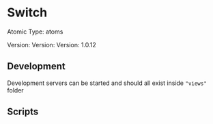 # Switch

Atomic Type: atoms

Version: Version: Version: 1.0.12



## Development

Development servers can be started and should all exist inside `"views"` folder

## Scripts
